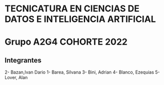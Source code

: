 
# TECNICATURA EN CIENCIAS DE DATOS E INTELIGENCIA ARTIFICIAL



# Grupo A2G4  COHORTE 2022

## Integrantes

2- Bazan,Ivan Dario 
1- Barea, Silvana 
3- Bini, Adrian 
4- Blanco, Ezequias 
5- Lover, Alan 
